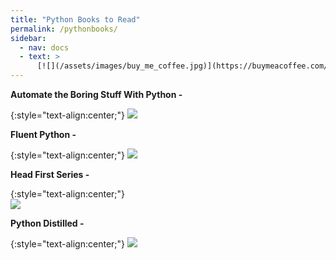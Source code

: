 ```yaml
---
title: "Python Books to Read"
permalink: /pythonbooks/
sidebar:
  - nav: docs
  - text: >
      [![](/assets/images/buy_me_coffee.jpg)](https://buymeacoffee.com/softwaremusings){:target="_blank"}
---
```

**Automate the Boring Stuff With Python -**

{:style="text-align:center;"}
![](https://hb.imgix.net/2114905578e4ba0d4129d8400b1622faa45e9240.jpg?auto=compress,format&fit=crop&h=353&w=616&s=403e90916ffd6e6031add3b67e927566)

**Fluent Python -**

{:style="text-align:center;"}
![](https://encrypted-tbn0.gstatic.com/images?q=tbn:ANd9GcSkXmtXWUuj3YOxXJuuW2kwCaqIJKOff2Jb6H_4ps-9B0pbBp10j2J5tgT5Y5yCGFXIc68&usqp=CAU)

**Head First Series -**

{:style="text-align:center;"}   
![](https://m.media-amazon.com/images/I/51DqVfaPmaL._SR600%2C315_PIWhiteStrip%2CBottomLeft%2C0%2C35_PIStarRatingFOURANDHALF%2CBottomLeft%2C360%2C-6_SR600%2C315_ZA29%2C445%2C290%2C400%2C400%2CAmazonEmberBold%2C12%2C4%2C0%2C0%2C5_SCLZZZZZZZ_FMpng_BG255%2C255%2C255.jpg)

**Python Distilled -**

{:style="text-align:center;"}
![](https://m.media-amazon.com/images/I/41jqNeCkSWL.jpg)





